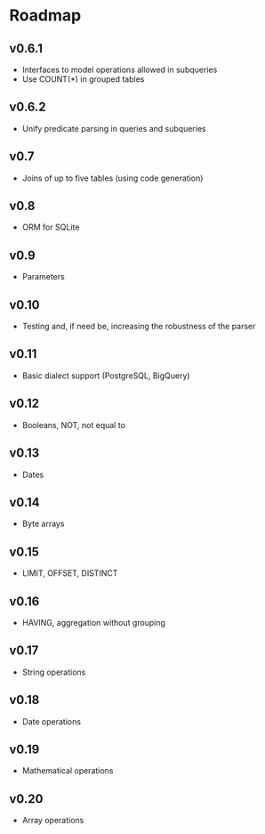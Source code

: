 # Roadmap

## v0.6.1
- Interfaces to model operations allowed in subqueries
- Use COUNT(*) in grouped tables

## v0.6.2
- Unify predicate parsing in queries and subqueries

## v0.7
- Joins of up to five tables (using code generation)

## v0.8
- ORM for SQLite

## v0.9
- Parameters

## v0.10
- Testing and, if need be, increasing the robustness of the parser

## v0.11
- Basic dialect support (PostgreSQL, BigQuery)

## v0.12
- Booleans, NOT, not equal to

## v0.13
- Dates

## v0.14
- Byte arrays

## v0.15
- LIMIT, OFFSET, DISTINCT

## v0.16
- HAVING, aggregation without grouping

## v0.17
- String operations

## v0.18
- Date operations

## v0.19
- Mathematical operations

## v0.20
- Array operations
